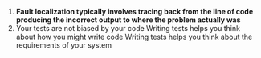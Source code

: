 
1. **Fault localization typically involves tracing back from the line of code producing the incorrect output to where the problem actually was**
2. Your tests are not biased by your code
   Writing tests helps you think about how you might write code
   Writing tests helps you think about the requirements of your system

